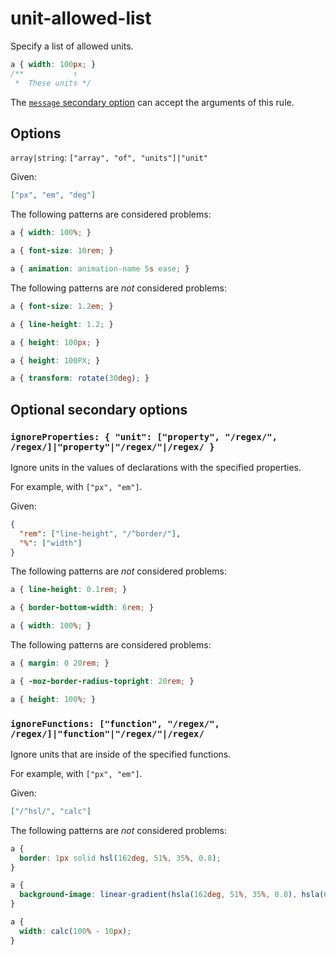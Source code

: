 # unit-allowed-list

Specify a list of allowed units.

<!-- prettier-ignore -->
```css
a { width: 100px; }
/**           ↑
 *  These units */
```

The [`message` secondary option](https://github.com/stylelint/stylelint/tree/15.10.1/docs/user-guide/configure.md#message) can accept the arguments of this rule.

## Options

`array|string`: `["array", "of", "units"]|"unit"`

Given:

```json
["px", "em", "deg"]
```

The following patterns are considered problems:

<!-- prettier-ignore -->
```css
a { width: 100%; }
```

<!-- prettier-ignore -->
```css
a { font-size: 10rem; }
```

<!-- prettier-ignore -->
```css
a { animation: animation-name 5s ease; }
```

The following patterns are _not_ considered problems:

<!-- prettier-ignore -->
```css
a { font-size: 1.2em; }
```

<!-- prettier-ignore -->
```css
a { line-height: 1.2; }
```

<!-- prettier-ignore -->
```css
a { height: 100px; }
```

<!-- prettier-ignore -->
```css
a { height: 100PX; }
```

<!-- prettier-ignore -->
```css
a { transform: rotate(30deg); }
```

## Optional secondary options

### `ignoreProperties: { "unit": ["property", "/regex/", /regex/]|"property"|"/regex/"|/regex/ }`

Ignore units in the values of declarations with the specified properties.

For example, with `["px", "em"]`.

Given:

```json
{
  "rem": ["line-height", "/^border/"],
  "%": ["width"]
}
```

The following patterns are _not_ considered problems:

<!-- prettier-ignore -->
```css
a { line-height: 0.1rem; }
```

<!-- prettier-ignore -->
```css
a { border-bottom-width: 6rem; }
```

<!-- prettier-ignore -->
```css
a { width: 100%; }
```

The following patterns are considered problems:

<!-- prettier-ignore -->
```css
a { margin: 0 20rem; }
```

<!-- prettier-ignore -->
```css
a { -moz-border-radius-topright: 20rem; }
```

<!-- prettier-ignore -->
```css
a { height: 100%; }
```

### `ignoreFunctions: ["function", "/regex/", /regex/]|"function"|"/regex/"|/regex/`

Ignore units that are inside of the specified functions.

For example, with `["px", "em"]`.

Given:

```json
["/^hsl/", "calc"]
```

The following patterns are _not_ considered problems:

<!-- prettier-ignore -->
```css
a {
  border: 1px solid hsl(162deg, 51%, 35%, 0.8);
}
```

<!-- prettier-ignore -->
```css
a {
  background-image: linear-gradient(hsla(162deg, 51%, 35%, 0.8), hsla(62deg, 51%, 35%, 0.8));
}
```

<!-- prettier-ignore -->
```css
a {
  width: calc(100% - 10px);
}
```
